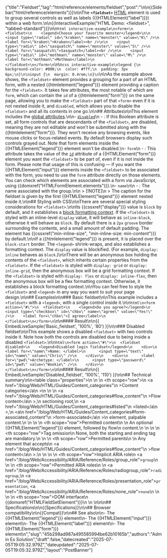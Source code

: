 {"title":"Fieldset","tag":"html/reference/elements/fieldset","post":"\n\n{{Sidebar(\"html/reference/elements\")}}\n\nThe **`<fieldset>`** [HTML](/blog/Web/HTML) element is used to group several controls as well as labels ({{HTMLElement(\"label\")}}) within a web form.\n\n{{InteractiveExample(\"HTML Demo: &lt;fieldset&gt;\", \"tabbed-standard\")}}\n\n```html interactive-example\n<form>\n  <fieldset>\n    <legend>Choose your favorite monster</legend>\n\n    <input type=\"radio\" id=\"kraken\" name=\"monster\" value=\"K\" />\n    <label for=\"kraken\">Kraken</label><br />\n\n    <input type=\"radio\" id=\"sasquatch\" name=\"monster\" value=\"S\" />\n    <label for=\"sasquatch\">Sasquatch</label><br />\n\n    <input type=\"radio\" id=\"mothman\" name=\"monster\" value=\"M\" />\n    <label for=\"mothman\">Mothman</label>\n  </fieldset>\n</form>\n```\n\n```css interactive-example\nlegend {\n  background-color: #000;\n  color: #fff;\n  padding: 3px 6px;\n}\n\ninput {\n  margin: 0.4rem;\n}\n```\n\nAs the example above shows, the `<fieldset>` element provides a grouping for a part of an HTML form, with a nested {{htmlelement(\"legend\")}} element providing a caption for the `<fieldset>`. It takes few attributes, the most notable of which are `form`, which can contain the `id` of a {{htmlelement(\"form\")}} on the same page, allowing you to make the `<fieldset>` part of that `<form>` even if it is not nested inside it, and `disabled`, which allows you to disable the `<fieldset>` and all its contents in one go.\n\n## Attributes\n\nThis element includes the [global attributes](/blog/Web/HTML/Reference/Global_attributes).\n\n- [`disabled`](/blog/Web/HTML/Reference/Attributes/disabled)\n  - : If this Boolean attribute is set, all form controls that are descendants of the `<fieldset>`, are disabled, meaning they are not editable and won't be submitted along with the {{htmlelement(\"form\")}}. They won't receive any browsing events, like mouse clicks or focus-related events. By default browsers display such controls grayed out. Note that form elements inside the {{HTMLElement(\"legend\")}} element won't be disabled.\n- `form`\n  - : This attribute takes the value of the [`id`](/blog/Web/HTML/Reference/Global_attributes/id) attribute of a {{HTMLElement(\"form\")}} element you want the `<fieldset>` to be part of, even if it is not inside the form. Please note that usage of this is confusing — if you want the {{HTMLElement(\"input\")}} elements inside the `<fieldset>` to be associated with the form, you need to use the `form` attribute directly on those elements. You can check which elements are associated with a form via JavaScript, using {{domxref(\"HTMLFormElement.elements\")}}.\n- `name`\n\n  - : The name associated with the group.\n\n    > [!NOTE]\n    > The caption for the fieldset is given by the first {{HTMLElement(\"legend\")}} element nested inside it.\n\n## Styling with CSS\n\nThere are several special styling considerations for `<fieldset>`.\n\nIts {{cssxref(\"display\")}} value is `block` by default, and it establishes a [block formatting context](/blog/Web/CSS/CSS_display/Block_formatting_context). If the `<fieldset>` is styled with an inline-level `display` value, it will behave as `inline-block`, otherwise it will behave as `block`. By default there is a `2px` `groove` border surrounding the contents, and a small amount of default padding. The element has {{cssxref(\"min-inline-size\", \"min-inline-size: min-content\")}} by default.\n\nIf a {{htmlelement(\"legend\")}} is present, it is placed over the `block-start` border. The `<legend>` shrink-wraps, and also establishes a formatting context. The `display` value is blockified. (For example, `display: inline` behaves as `block`.)\n\nThere will be an anonymous box holding the contents of the `<fieldset>`, which inherits certain properties from the `<fieldset>`. If the `<fieldset>` is styled with `display: grid` or `display: inline-grid`, then the anonymous box will be a grid formatting context. If the `<fieldset>` is styled with `display: flex` or `display: inline-flex`, then the anonymous box will be a flex formatting context. Otherwise, it establishes a block formatting context.\n\nYou can feel free to style the `<fieldset>` and `<legend>` in any way you want to suit your page design.\n\n## Examples\n\n### Basic fieldset\n\nThis example includes a `<fieldset>` with a `<legend>`, with a single control inside it.\n\n```html\n<form action=\"#\">\n  <fieldset>\n    <legend>Do you agree?</legend>\n    <input type=\"checkbox\" id=\"chbx\" name=\"agree\" value=\"Yes!\" />\n    <label for=\"chbx\">I agree</label>\n  </fieldset>\n</form>\n```\n\n#### Result\n\n{{ EmbedLiveSample('Basic_fieldset', '100%', '80') }}\n\n### Disabled fieldset\n\nThis example shows a disabled `<fieldset>` with two controls inside it. Note how both the controls are disabled due to being inside a disabled `<fieldset>`.\n\n```html\n<form action=\"#\">\n  <fieldset disabled>\n    <legend>Disabled login fieldset</legend>\n    <div>\n      <label for=\"name\">Name: </label>\n      <input type=\"text\" id=\"name\" value=\"Chris\" />\n    </div>\n    <div>\n      <label for=\"pwd\">Archetype: </label>\n      <input type=\"password\" id=\"pwd\" value=\"Wookie\" />\n    </div>\n  </fieldset>\n</form>\n```\n\n#### Result\n\n{{ EmbedLiveSample('Disabled_fieldset', '100%', '110') }}\n\n## Technical summary\n\n<table class=\"properties\">\n  <tbody>\n    <tr>\n      <th scope=\"row\">\n        <a href=\"/blog/Web/HTML/Guides/Content_categories\"\n          >Content categories</a\n        >\n      </th>\n      <td>\n        <a href=\"/blog/Web/HTML/Guides/Content_categories#flow_content\"\n          >Flow content</a\n        >,\n        sectioning root,\n        <a href=\"/blog/Web/HTML/Guides/Content_categories#listed\"\n          >listed</a\n        >,\n        <a\n          href=\"/blog/Web/HTML/Guides/Content_categories#form-associated_content\"\n          >form-associated</a\n        >\n        element, palpable content.\n      </td>\n    </tr>\n    <tr>\n      <th scope=\"row\">Permitted content</th>\n      <td>\n        An optional {{HTMLElement(\"legend\")}} element, followed by flow\n        content.\n      </td>\n    </tr>\n    <tr>\n      <th scope=\"row\">Tag omission</th>\n      <td>None, both the starting and ending tag are mandatory.</td>\n    </tr>\n    <tr>\n      <th scope=\"row\">Permitted parents</th>\n      <td>\n        Any element that accepts\n        <a href=\"/blog/Web/HTML/Guides/Content_categories#flow_content\"\n          >flow content</a\n        >.\n      </td>\n    </tr>\n    <tr>\n      <th scope=\"row\">Implicit ARIA role</th>\n      <td><a href=\"/blog/Web/Accessibility/ARIA/Reference/Roles/group_role\"><code>group</code></a></td>\n    </tr>\n    <tr>\n      <th scope=\"row\">Permitted ARIA roles</th>\n      <td>\n        <a href=\"/blog/Web/Accessibility/ARIA/Reference/Roles/radiogroup_role\"><code>radiogroup</code></a>,\n        <a href=\"/blog/Web/Accessibility/ARIA/Reference/Roles/presentation_role\"><code>presentation</code></a>, <a href=\"/blog/Web/Accessibility/ARIA/Reference/Roles/none_role\"><code>none</code></a>\n      </td>\n    </tr>\n    <tr>\n      <th scope=\"row\">DOM interface</th>\n      <td>{{domxref(\"HTMLFieldSetElement\")}}</td>\n    </tr>\n  </tbody>\n</table>\n\n## Specifications\n\n{{Specifications}}\n\n## Browser compatibility\n\n{{Compat}}\n\n## See also\n\n- The {{HTMLElement(\"legend\")}} element\n- The {{HTMLElement(\"input\")}} element\n- The {{HTMLElement(\"label\")}} element\n- The {{HTMLElement(\"form\")}} element\n","slug":"45b298ad987a495585994be62b10165b","authors":"Admin Es Solution","draft":false,"datecreated":"2025-07-05T19:05:32.979Z","dateupdated":"2025-07-05T19:05:32.979Z","layout":"PostBanner"}